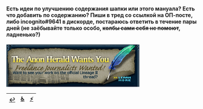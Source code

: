 #### Есть идеи по улучшению содержания шапки или этого мануала? Есть что добавить по содержанию? Пиши в тред со ссылкой на ОП-посте, либо incognito#9641 в дискорде, постараюсь ответить в течение пары дней (не заёбывайте только особо, ~~колбы сами себя не помоют~~, ладненько?)

![](pics/tahwy.png)

|[↩️](header.md)|[♿](perekat.md)|[⚡](https://2ch.hk/vg/res/42512408.html)|
|:---:|:---:|:---:|
